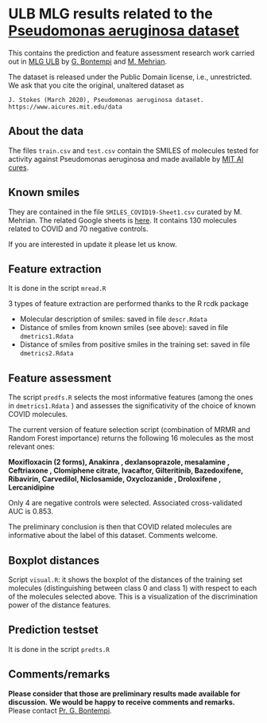 # ULB MLG results related to the [Pseudomonas aeruginosa dataset](https://www.aicures.mit.edu/data)

This contains the prediction and feature assessment research work carried out in
[MLG ULB](http://mlg.ulb.ac.be) by [G. Bontempi](http://di.ulb.ac.be/map/gbonte/Welcome.html) and 
[M. Mehrian](https://mlg.ulb.ac.be/wordpress/members-2/mmehrian/). 

The dataset is released under the Public Domain license, i.e., unrestricted. We
ask that you cite the original, unaltered dataset as 

```
J. Stokes (March 2020), Pseudomonas aeruginosa dataset.
https://www.aicures.mit.edu/data
```

## About the data

The files `train.csv` and `test.csv` contain the SMILES of molecules tested for
activity against Pseudomonas aeruginosa and made available by [MIT AI cures](https://www.aicures.mit.edu/data).


## Known smiles
They are contained in the file `SMILES_COVID19-Sheet1.csv` curated by M. Mehrian.
The related Google sheets is [here](https://docs.google.com/spreadsheets/d/1Ll26liuImbjxnkfwunEBb9Hn9nH38lUvOsLJaYLayFQ/edit#gid=0).
It contains 130 molecules related to COVID and 70 negative controls.

If you are interested in update it please let us know.

## Feature extraction 
It is done in the script `mread.R`

3 types of feature extraction are performed thanks to the R rcdk package

* Molecular description of smiles: saved in file `descr.Rdata`
* Distance of smiles from known smiles (see above): saved in file `dmetrics1.Rdata`
* Distance of smiles from positive smiles in the training set: saved in file `dmetrics2.Rdata`

## Feature assessment 
The script `predfs.R`  selects the most informative features (among the ones in `dmetrics1.Rdata` )
and assesses the significativity of the choice of known COVID molecules.

The current version of feature selection script (combination of MRMR and Random Forest importance)
returns the following 16 molecules as the most relevant ones:

**Moxifloxacin (2 forms),       Anakinra ,          dexlansoprazole,     mesalamine ,   Ceftriaxone ,       Clomiphene citrate, Ivacaftor,          Gilteritinib,  Bazedoxifene,       Ribavirin,          Carvedilol, Niclosamide,  Oxyclozanide  ,     Droloxifene   ,     Lercanidipine**

Only 4 are negative controls were selected.
Associated cross-validated AUC is 0.853.

The preliminary conclusion is then that COVID related molecules are informative about the label of this dataset. Comments welcome.

## Boxplot distances
Script `visual.R`: it shows the boxplot of the distances of the training set molecules (distinguishing between class 0 and class 1) with respect to each of the molecules selected above.  This is a visualization of the discrimination power of the distance features.

## Prediction  testset
It is done in the script `predts.R`

## Comments/remarks
**Please consider that those are preliminary results made available for discussion.**
**We would be happy to receive comments and remarks.**
Please contact [Pr. G. Bontempi](mailto:gbonte@ulb.ac.be?subject=[mitchemio:Github]).

